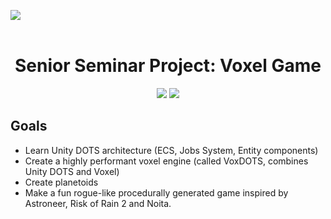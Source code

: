<image src = "https://media.githubusercontent.com/media/BrainPowaa/Senior-Project/master/.github/images/voxdotslogo.png"></image>
<br><br>

<h1 align=center>Senior Seminar Project: Voxel Game</h1>
<p align="center">
<img src="https://img.shields.io/badge/Unity-2020.2+-blue?style=flat&logo=unity">
<img src="https://img.shields.io/github/last-commit/BrainPowaa/Senior-Project">
</p>

## Goals

- Learn Unity DOTS architecture (ECS, Jobs System, Entity components)
- Create a highly performant voxel engine (called VoxDOTS, combines Unity DOTS and Voxel)
- Create planetoids
- Make a fun rogue-like procedurally generated game inspired by Astroneer, Risk of Rain 2 and Noita.

